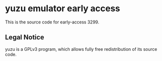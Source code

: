 yuzu emulator early access
=============

This is the source code for early-access 3299.

## Legal Notice

yuzu is a GPLv3 program, which allows fully free redistribution of its source code.